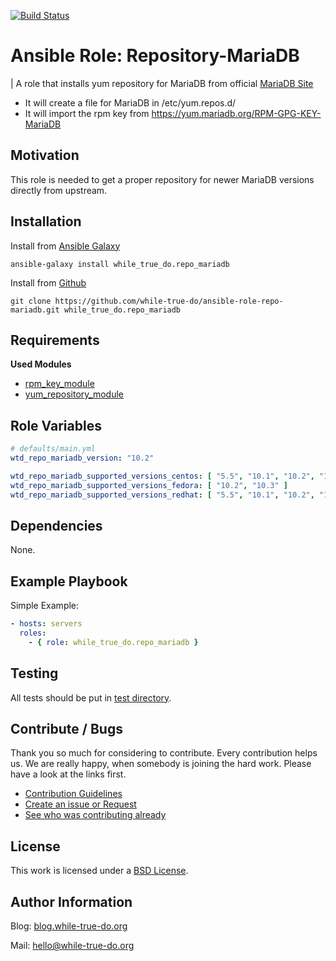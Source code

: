 [![Build Status](https://travis-ci.org/while-true-do/ansible-role-repo-mariadb.svg?branch=master)](https://travis-ci.org/while-true-do/ansible-role-repo-mariadb)

# Ansible Role: Repository-MariaDB
| A role that installs yum repository for MariaDB from official [MariaDB Site](https://downloads.mariadb.org/mariadb/repositories/)

- It will create a file for MariaDB in /etc/yum.repos.d/
- It will import the rpm key from <https://yum.mariadb.org/RPM-GPG-KEY-MariaDB>

## Motivation

This role is needed to get a proper repository for newer MariaDB versions directly from upstream.

## Installation

Install from [Ansible Galaxy](https://galaxy.ansible.com/while_true_do.repo_mariadb)

```
ansible-galaxy install while_true_do.repo_mariadb
```

Install from [Github](https://github.com/while-true-do/ansible-role-repo-mariadb)

```
git clone https://github.com/while-true-do/ansible-role-repo-mariadb.git while_true_do.repo_mariadb
```

## Requirements

**Used Modules**

-   [rpm_key_module](http://docs.ansible.com/ansible/latest/rpm_key_module.html)
-   [yum_repository_module](http://docs.ansible.com/ansible/latest/yum_repository_module.html)

## Role Variables
```yaml
# defaults/main.yml
wtd_repo_mariadb_version: "10.2"

wtd_repo_mariadb_supported_versions_centos: [ "5.5", "10.1", "10.2", "10.3" ]
wtd_repo_mariadb_supported_versions_fedora: [ "10.2", "10.3" ]
wtd_repo_mariadb_supported_versions_redhat: [ "5.5", "10.1", "10.2", "10.3" ]
```

## Dependencies

None.

## Example Playbook

Simple Example:

```yaml
- hosts: servers 
  roles:
    - { role: while_true_do.repo_mariadb }
```

## Testing

All tests should be put in [test directory](./tests/).

## Contribute / Bugs

Thank you so much for considering to contribute. Every contribution helps us.
We are really happy, when somebody is joining the hard work. Please have a look 
at the links first.

-   [Contribution Guidelines](./docs/CONTRIBUTING.md)
-   [Create an issue or Request](https://github.com/while-true-do/ansible-role-repo-mariadb/issues)
-   [See who was contributing already](https://github.com/while-true-do/ansible-role-repo-mariadb/graphs/contributors)

## License
This work is licensed under a [BSD License](https://opensource.org/licenses/BSD-3-Clause).

## Author Information

Blog: [blog.while-true-do.org](https://blog.while-true-do.org)

Mail: [hello@while-true-do.org](mailto:hello@while-true-do.org)
